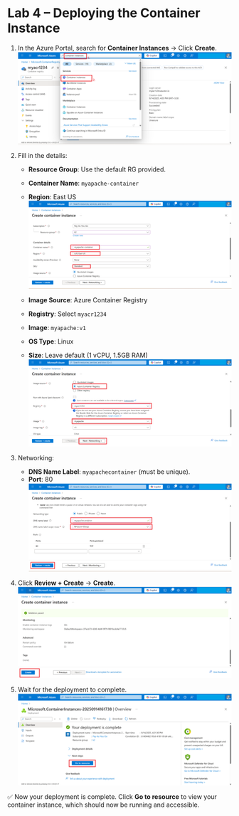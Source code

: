 # Lab 4 – Deploying the Container Instance

1. In the Azure Portal, search for **Container Instances** → Click **Create**.  
   ![](./azurelab/ci1.png)  

2. Fill in the details:  
   - **Resource Group**: Use the default RG provided.  
   - **Container Name**: `myapache-container`  
   - **Region**: East US  
   ![](./azurelab/ci2.png)  

   - **Image Source**: Azure Container Registry  
   - **Registry**: Select `myacr1234`  
   - **Image**: `myapache:v1`  
   - **OS Type**: Linux  
   - **Size**: Leave default (1 vCPU, 1.5GB RAM)  
   ![](./azurelab/ci3.png)  

3. Networking:  
   - **DNS Name Label**: `myapachecontainer` (must be unique).  
   - **Port**: 80  
   ![](./azurelab/ci4.png)  

4. Click **Review + Create** → **Create**.  
   ![](./azurelab/ci5.png)  

5. Wait for the deployment to complete.  
   ![](./azurelab/ci6.png)  

✅ Now your deployment is complete. Click **Go to resource** to view your container instance, which should now be running and accessible.
